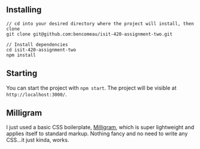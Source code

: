 ## Installing

```
// cd into your desired directory where the project will install, then clone
git clone git@github.com:bencomeau/isit-420-assignment-two.git

// Install dependencies
cd isit-420-assignment-two
npm install
```

## Starting

You can start the project with `npm start`. The project will be visible at `http://localhost:3000/`.

## Milligram

I just used a basic CSS boilerplate, [Milligram](https://milligram.io/), which is super lightweight and applies itself to standard markup. Nothing fancy and no need to write any CSS...it just kinda, works.
